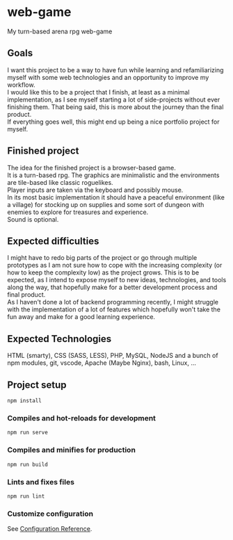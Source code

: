 # web-game
My turn-based arena rpg web-game  

## Goals
I want this project to be a way to have fun while learning and refamiliarizing myself with some web technologies and an opportunity to improve my workflow.  
I would like this to be a project that I finish, at least as a minimal implementation, as I see myself starting a lot of side-projects without ever finishing them. That being said, this is more about the journey than the final product.  
If everything goes well, this might end up being a nice portfolio project for myself.  

## Finished project
The idea for the finished project is a browser-based game.  
It is a turn-based rpg. The graphics are minimalistic and the environments are tile-based like classic roguelikes.  
Player inputs are taken via the keyboard and possibly mouse.  
In its most basic implementation it should have a peaceful environment (like a village) for stocking up on supplies and some sort of dungeon with enemies to explore for treasures and experience.  
Sound is optional.

## Expected difficulties
I might have to redo big parts of the project or go through multiple prototypes as I am not sure how to cope with the increasing complexity (or how to keep the complexity low) as the project grows. This is to be expected, as I intend to expose myself to new ideas, technologies, and tools along the way, that hopefully make for a better development process and final product.  
As I haven't done a lot of backend programming recently, I might struggle with the implementation of a lot of features which hopefully won't take the fun away and make for a good learning experience.  

## Expected Technologies
HTML (smarty), CSS (SASS, LESS), PHP, MySQL, NodeJS and a bunch of npm modules, git, vscode, Apache (Maybe Nginx), bash, Linux, ...

## Project setup
```
npm install
```

### Compiles and hot-reloads for development
```
npm run serve
```

### Compiles and minifies for production
```
npm run build
```

### Lints and fixes files
```
npm run lint
```

### Customize configuration
See [Configuration Reference](https://cli.vuejs.org/config/).

